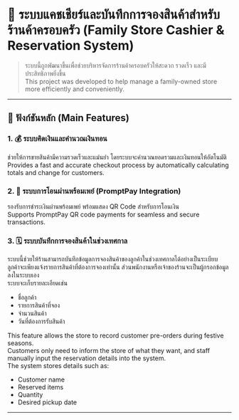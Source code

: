 # 🏪 ระบบแคชเชียร์และบันทึกการจองสินค้าสำหรับร้านค้าครอบครัว (Family Store Cashier & Reservation System)

> ระบบนี้ถูกพัฒนาขึ้นเพื่อช่วยบริหารจัดการร้านค้าครอบครัวให้สะดวก รวดเร็ว และมีประสิทธิภาพยิ่งขึ้น  
> This project was developed to help manage a family-owned store more efficiently and conveniently.

---

## 🚀 ฟังก์ชันหลัก (Main Features)

### 1. 💰 ระบบคิดเงินและคำนวณเงินทอน  
ช่วยให้การขายสินค้ามีความรวดเร็วและแม่นยำ โดยระบบจะคำนวณยอดรวมและเงินทอนให้อัตโนมัติ  
Provides a fast and accurate checkout process by automatically calculating totals and change for customers.

### 2. 📱 ระบบการโอนผ่านพร้อมเพย์ (PromptPay Integration)  
รองรับการชำระเงินผ่านพร้อมเพย์ พร้อมแสดง QR Code สำหรับการโอนเงิน  
Supports PromptPay QR code payments for seamless and secure transactions.

### 3. 🗓️ ระบบบันทึกการจองสินค้าในช่วงเทศกาล  
ระบบนี้ช่วยให้ร้านสามารถบันทึกข้อมูลการจองสินค้าของลูกค้าในช่วงเทศกาลได้อย่างเป็นระเบียบ  
ลูกค้าจะเพียงแจ้งรายการสินค้าที่ต้องการจองเท่านั้น ส่วนพนักงานหรือเจ้าของร้านจะเป็นผู้กรอกข้อมูลลงในระบบเอง  
ระบบจะเก็บรายละเอียดเช่น 
- ชื่อลูกค้า  
- รายการสินค้าที่จอง  
- จำนวนสินค้า  
- วันที่ต้องการรับสินค้า

This feature allows the store to record customer pre-orders during festive seasons.  
Customers only need to inform the store of what they want, and staff manually input the reservation details into the system.  
The system stores details such as:  
- Customer name  
- Reserved items  
- Quantity  
- Desired pickup date

---
